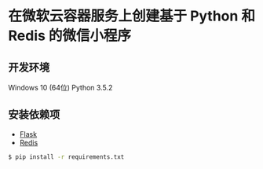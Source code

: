 # 在微软云容器服务上创建基于 Python 和 Redis 的微信小程序

## 开发环境
Windows 10 (64位)
Python 3.5.2

## 安装依赖项

- [Flask](http://docs.scipy.org/doc/numpy-1.10.1/user/install.html)
- [Redis](https://github.com/rgl/redis/downloads)

```bash
$ pip install -r requirements.txt
```


